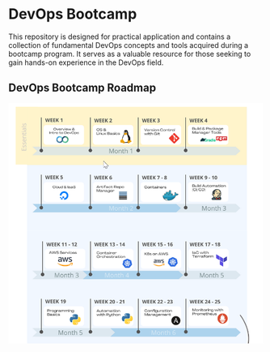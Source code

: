 # DevOps Bootcamp

This repository is designed for practical application and contains a collection of fundamental DevOps concepts and tools acquired during a bootcamp program. It serves as a valuable resource for those seeking to gain hands-on experience in the DevOps field.

## DevOps Bootcamp Roadmap

![Bootcamp Roadmap](https://github.com/jokerwrld999/devops-bootcamp/blob/main/readme_src/roadmap.png)